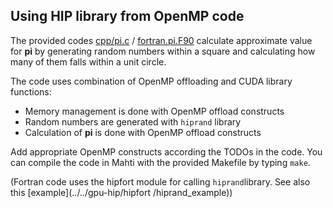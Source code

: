## Using HIP library from OpenMP code

The provided codes [cpp/pi.c](cpp/pi.c) / [fortran.pi.F90](fortran/lumi/pi.F90)
calculate approximate value for **pi** by generating random numbers within a
square and calculating how many of them falls within a unit circle.

The code uses combination of OpenMP offloading and CUDA library functions:

  - Memory management is done with OpenMP offload constructs
  - Random numbers are generated with `hiprand` library
  - Calculation of **pi** is done with OpenMP offload constructs

Add appropriate OpenMP constructs according the TODOs in the code. You can
compile the code in Mahti with the provided Makefile by typing `make`.

(Fortran code uses the hipfort module for calling `hiprand`library. See also this [example](../../gpu-hip/hipfort
/hiprand_example))
